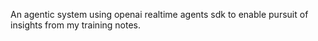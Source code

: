 An agentic system using openai realtime agents sdk to enable pursuit of insights from my training notes.
